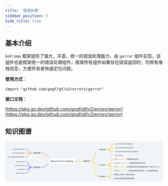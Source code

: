 ```yaml
---
title: '错误处理'
sidebar_position: 5
hide_title: true
---
```


## 基本介绍

`GoFrame` 框架提供了强大、丰富、统一的错误处理能力，由 `gerror` 组件实现。该组件也是框架统一的错误处理组件，框架所有组件如果存在错误返回时，均带有堆栈信息，方便开发者快速定位问题。

**使用方式**：

```
import "github.com/gogf/gf/v2/errors/gerror"
```

**接口文档**：

[https://pkg.go.dev/github.com/gogf/gf/v2/errors/gerror](https://pkg.go.dev/github.com/gogf/gf/v2/errors/gerror)

## 知识图谱

![](/markdown/fd9d3f0c4c2868ab4309e5050bb2b6f8.png)

    